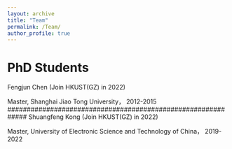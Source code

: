 ```yaml
---
layout: archive
title: "Team"
permalink: /Team/
author_profile: true
---
```


PhD Students
==================
Fengjun Chen (Join  HKUST(GZ) in 2022) 

Master, Shanghai Jiao Tong University， 2012-2015
#############################################################
Shuangfeng Kong (Join HKUST(GZ) in 2022) 

Master, University of Electronic Science and Technology of China， 2019-2022
 

